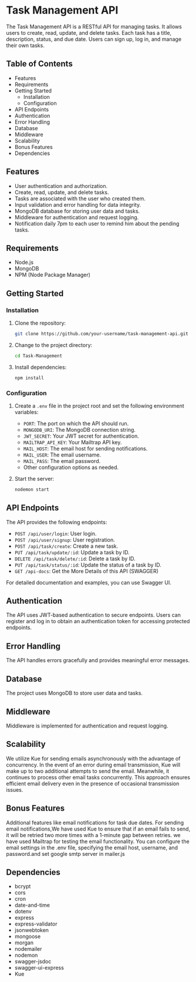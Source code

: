 # Task Management API

The Task Management API is a RESTful API for managing tasks. It allows users to create, read, update, and delete tasks. Each task has a title, description, status, and due date. Users can sign up, log in, and manage their own tasks.

## Table of Contents
- Features
- Requirements
- Getting Started
  - Installation
  - Configuration
- API Endpoints
- Authentication
- Error Handling
- Database
- Middleware
- Scalability
- Bonus Features
- Dependencies

## Features
- User authentication and authorization.
- Create, read, update, and delete tasks.
- Tasks are associated with the user who created them.
- Input validation and error handling for data integrity.
- MongoDB database for storing user data and tasks.
- Middleware for authentication and request logging.
- Notification daily 7pm to each user to remind him about the pending tasks.

## Requirements
- Node.js
- MongoDB
- NPM (Node Package Manager)

## Getting Started
### Installation
1. Clone the repository:
   ```bash
   git clone https://github.com/your-username/task-management-api.git
   ```

2. Change to the project directory:
   ```bash
   cd Task-Management
   ```

3. Install dependencies:
   ```bash
   npm install
   ```

### Configuration
1. Create a `.env` file in the project root and set the following environment variables:
   - `PORT`: The port on which the API should run.
   - `MONGODB_URI`: The MongoDB connection string.
   - `JWT_SECRET`: Your JWT secret for authentication.
   - `MAILTRAP_API_KEY`: Your Mailtrap API key.
   - `MAIL_HOST`: The email host for sending notifications.
   - `MAIL_USER`: The email username.
   - `MAIL_PASS`: The email password.
   - Other configuration options as needed.

2. Start the server:
   ```bash
   nodemon start
   ```

## API Endpoints
The API provides the following endpoints:

- `POST /api/user/login`: User login.
- `POST /api/user/signup`: User registration.
- `POST /api/task/create`: Create a new task.
- `PUT /api/task/update/:id`: Update a task by ID.
- `DELETE /api/task/delete/:id`: Delete a task by ID.
- `PUT /api/task/status/:id`: Update the status of a task by ID.
- `GET /api-docs`: Get the More Details of this API (SWAGGER)

For detailed documentation and examples, you can use Swagger UI.

## Authentication
The API uses JWT-based authentication to secure endpoints. Users can register and log in to obtain an authentication token for accessing protected endpoints.

## Error Handling
The API handles errors gracefully and provides meaningful error messages.

## Database
The project uses MongoDB to store user data and tasks.

## Middleware
Middleware is implemented for authentication and request logging.

## Scalability
We utilize Kue for sending emails asynchronously with the advantage of concurrency. In the event of an error during email transmission, Kue will make up to two additional attempts to send the email. Meanwhile, it continues to process other email tasks concurrently. This approach ensures efficient email delivery even in the presence of occasional transmission issues.
## Bonus Features
Additional features like email notifications for task due dates. For sending email notifications,We have used Kue to ensure that if an email fails to send, it will be retried two more times with a 1-minute gap between retries.
we have used Mailtrap for testing the email functionality. You can configure the email settings in the .env file, specifying the email host, username, and password.and set google smtp server in mailer.js

## Dependencies
- bcrypt
- cors
- cron
- date-and-time
- dotenv
- express
- express-validator
- jsonwebtoken
- mongoose
- morgan
- nodemailer
- nodemon
- swagger-jsdoc
- swagger-ui-express
- Kue
```

